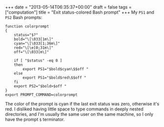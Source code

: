 +++
date = "2013-05-14T06:35:37+00:00"
draft = false
tags = ["computation"]
title = "Exit status-colored Bash prompt"
+++
My `PS1` and `PS2` Bash prompts:

    function colorprompt
    {
        status="$?"
        bold="\[\033[1m\]"
        cyan="\[\033[1;36m\]"
        red="\[\e[0;31m\]"
        off="\[\033[m\]"

        if [ "$status" -eq 0 ]
        then
            export PS1="$bold$cyan\$$off "
        else
            export PS1="$bold$red\$$off "
        fi
        export PS2="$bold>$off "
    }
    export PROMPT_COMMAND=colorprompt

The color of the prompt is cyan if the last exit status was zero, otherwise it's red. I disliked having little space to type commands in deeply nested directories, and I'm usually the same user on the same machine, so I only have the prompt `$` terminator.
